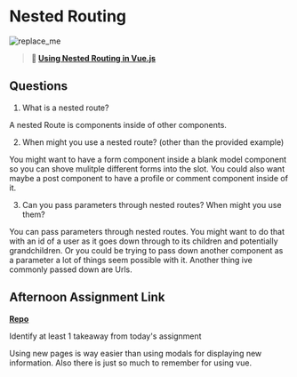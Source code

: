 # Nested Routing

![replace_me](https://codeworks.blob.core.windows.net/public/assets/img/illustrations/placeholder.svg)

> **📖 [Using Nested Routing in Vue.js](https://codeworksacademy.com/fs-student-guide/resources/wk6/04-Child-Routes)**

## Questions

1. What is a nested route?

  A nested Route is components inside of other components.

2. When might you use a nested route? (other than the provided example)

  You might want to have a form component inside a blank model component so you can shove mulitple different forms into the slot. You could also want maybe a post component to have a profile or comment component inside of it.

3. Can you pass parameters through nested routes? When might you use them?

  You can pass parameters through nested routes. You might want to do that with an id of a user as it goes down through to its children and potentially grandchildren. Or you could be trying to pass down another component as a parameter a lot of things seem possible with it. Another thing ive commonly passed down are Urls.

## Afternoon Assignment Link

**[Repo](https://github.com/Luke-Yost/w6d4Blogger)**

Identify at least 1 takeaway from today's assignment

  Using new pages is way easier than using modals for displaying new information. Also there is just so much to remember for using vue.
